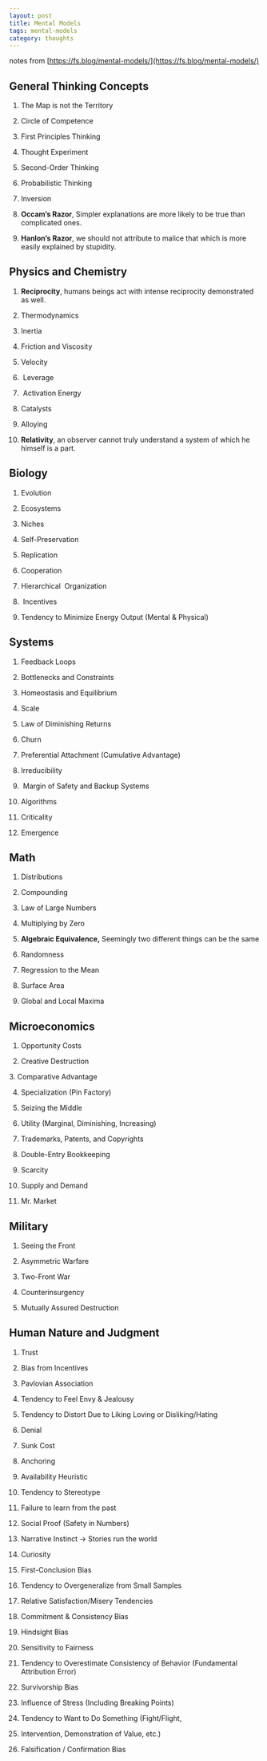 ```yaml
---
layout: post
title: Mental Models 
tags: mental-models
category: thoughts
---
```




notes from [https://fs.blog/mental-models/](https://fs.blog/mental-models/)

## General Thinking Concepts

1. The Map is not the Territory

2. Circle of Competence 

3. First Principles Thinking
   
4. Thought Experiment
   
5. Second-Order Thinking
   
6. Probabilistic Thinking
   
7. Inversion 
   
8. **Occam’s Razor**, Simpler explanations are more likely to be true than complicated ones. 

9.  **Hanlon’s Razor**, we should not attribute to malice that which is more easily explained by stupidity. 

## Physics and Chemistry

1. **Reciprocity**, humans beings act with intense reciprocity demonstrated as well.

2. Thermodynamics
   
3. Inertia
   
4. Friction and Viscosity

5. Velocity 

6.  Leverage 

7.  Activation Energy

8. Catalysts 

9.   Alloying

10.  **Relativity**, an observer cannot truly understand a system of which he himself is a part. 
   

## Biology


1. Evolution

2. Ecosystems

3. Niches

4. Self-Preservation 

5. Replication 

6. Cooperation

7. Hierarchical  Organization

8.  Incentives

9.  Tendency to Minimize Energy Output (Mental & Physical)


## Systems

1. Feedback Loops

2. Bottlenecks and Constraints

3. Homeostasis and Equilibrium

4. Scale

5. Law of Diminishing Returns

6. Churn

7. Preferential Attachment (Cumulative Advantage)

8. Irreducibility 

9.  Margin of Safety and Backup Systems


10. Algorithms

11. Criticality

12. Emergence

## Math 

1. Distributions
   
2. Compounding

3. Law of Large Numbers

4. Multiplying by Zero

5. **Algebraic Equivalence,** Seemingly two different things can be the same 

6. Randomness

7. Regression to the Mean

8. Surface Area

9.  Global and Local Maxima

## Microeconomics

1. Opportunity Costs

2. Creative Destruction

3. Comparative Advantage

4. Specialization (Pin Factory)

5. Seizing the Middle

8. Utility (Marginal, Diminishing, Increasing)

6. Trademarks, Patents, and Copyrights

7. Double-Entry Bookkeeping

8. Scarcity

9. Supply and Demand

10. Mr. Market


## Military 

1. Seeing the Front

2. Asymmetric Warfare

3. Two-Front War

4. Counterinsurgency

5. Mutually Assured Destruction


## Human Nature and Judgment

1. Trust

2. Bias from Incentives

3. Pavlovian Association

4. Tendency to Feel Envy & Jealousy

5. Tendency to Distort Due to Liking Loving or Disliking/Hating

6. Denial 

7. Sunk Cost

8. Anchoring

9. Availability Heuristic

10. Tendency to Stereotype 

11. Failure to learn from the past

12. Social Proof (Safety in Numbers)

13. Narrative Instinct -> Stories run the world 

14. Curiosity

15. First-Conclusion Bias

16. Tendency to Overgeneralize from Small Samples

17. Relative Satisfaction/Misery Tendencies

18. Commitment & Consistency Bias

19. Hindsight Bias

20. Sensitivity to Fairness

21. Tendency to Overestimate Consistency of Behavior (Fundamental Attribution Error)

22. Survivorship Bias

23. Influence of Stress (Including Breaking Points)

24. Tendency to Want to Do Something (Fight/Flight, 

25. Intervention, Demonstration of Value, etc.)

26. Falsification / Confirmation Bias

